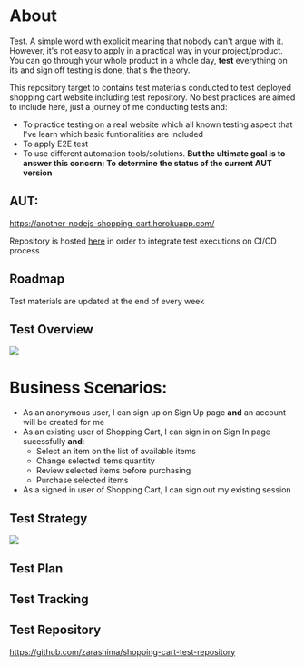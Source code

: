 # About
Test. A simple word with explicit meaning that nobody can't argue with it. However, it's not easy to apply in a practical way in your project/product. You can go through your whole product in a whole day, **test** everything on its and sign off testing is done, that's the theory.

This repository target to contains test materials conducted to test deployed shopping cart website including test repository. No best practices are aimed to include here, just a journey of me conducting tests and:
- To practice testing on a real website which all known testing aspect that I've learn which basic funtionalities are included
- To apply E2E test
- To use different automation tools/solutions.
**But the ultimate goal is to answer this concern: To determine the status of the current AUT version**

## AUT: 
https://another-nodejs-shopping-cart.herokuapp.com/

Repository is hosted [here](https://github.com/zarashima/nodejs-shopping-cart) in order to integrate test executions on CI/CD process

## Roadmap
Test materials are updated at the end of every week

## Test Overview
![](https://github.com/zarashima/test-materials/blob/master/Shopping%20Cart%20Test%20Plan.png)

# Business Scenarios:
- As an anonymous user, I can sign up on Sign Up page **and** an account will be created for me
- As an existing user of Shopping Cart, I can sign in on Sign In page sucessfully **and**:
  - Select an item on the list of available items
  - Change selected items quantity
  - Review selected items before purchasing
  - Purchase selected items
- As a signed in user of Shopping Cart, I can sign out my existing session
  
## Test Strategy
![](https://github.com/zarashima/shopping-cart-tests/blob/master/Test%20Project%20Shopping%20Cart.png)
## Test Plan
## Test Tracking
## Test Repository 
https://github.com/zarashima/shopping-cart-test-repository

